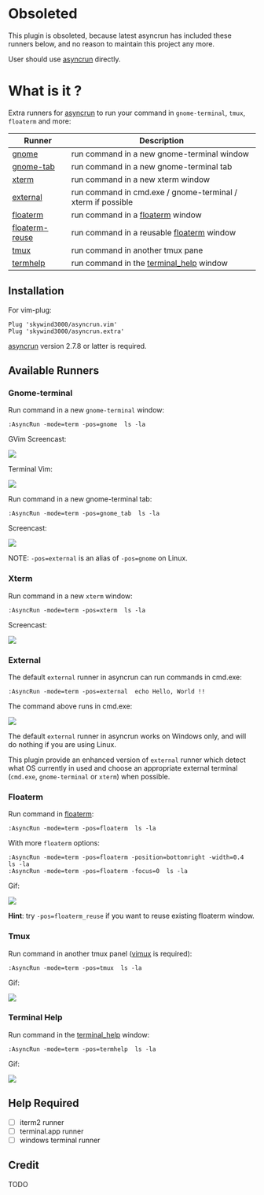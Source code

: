 # Obsoleted

This plugin is obsoleted, because latest asyncrun has included these runners below, and no reason to maintain this project any more.

User should use [asyncrun](https://github.com/skywind3000/asyncrun.vim) directly.

# What is it ?

Extra runners for [asyncrun](https://github.com/skywind3000/asyncrun.vim) to run your command in `gnome-terminal`, `tmux`, `floaterm` and more:

| Runner | Description |
|-|-|
| [gnome](#gnome-terminal) | run command in a new gnome-terminal window |
| [gnome-tab](#gnome-terminal) | run command in a new gnome-terminal tab |
| [xterm](#xterm) | run command in a new xterm window |
| [external](#external) | run command in cmd.exe / gnome-terminal / xterm if possible |
| [floaterm](#floaterm) | run command in a [floaterm](https://github.com/voldikss/vim-floaterm) window |
| [floaterm-reuse](#floaterm) | run command in a reusable [floaterm](https://github.com/voldikss/vim-floaterm) window |
| [tmux](#tmux) | run command in another tmux pane |
| [termhelp](#termhelp) | run command in the [terminal_help](https://github.com/skywind3000/vim-terminal-help) window |

## Installation

For vim-plug:

```VimL
Plug 'skywind3000/asyncrun.vim'
Plug 'skywind3000/asyncrun.extra'
```

[asyncrun](https://github.com/skywind3000/asyncrun.vim) version 2.7.8 or latter is required.


## Available Runners

### Gnome-terminal

Run command in a new `gnome-terminal` window:

```VimL
:AsyncRun -mode=term -pos=gnome  ls -la
```

GVim Screencast:

![](https://github.com/skywind3000/images/raw/master/p/asyncrun_extra/p_gnome_gvim.gif)

Terminal Vim:

![](https://github.com/skywind3000/images/raw/master/p/asyncrun_extra/p_gnome.gif)

Run command in a new gnome-terminal tab:

```VimL
:AsyncRun -mode=term -pos=gnome_tab  ls -la
```

Screencast:

![](https://github.com/skywind3000/images/raw/master/p/asyncrun_extra/p_gnome_tab.gif)

NOTE: `-pos=external` is an alias of `-pos=gnome` on Linux.

### Xterm

Run command in a new `xterm` window:

```VimL
:AsyncRun -mode=term -pos=xterm  ls -la
```

Screencast:

![](https://github.com/skywind3000/images/raw/master/p/asyncrun_extra/p_xterm.gif)

### External

The default `external` runner in asyncrun can run commands in cmd.exe:

```VimL
:AsyncRun -mode=term -pos=external  echo Hello, World !!
```

The command above runs in cmd.exe:

![](https://github.com/skywind3000/images/raw/master/p/asynctasks/demo-4.png)

The default `external` runner in asyncrun works on Windows only, and will do nothing if you are using Linux.

This plugin provide an enhanced version of `external` runner which detect what OS currently in used and choose an appropriate external terminal (`cmd.exe`, `gnome-terminal` or `xterm`) when possible.

### Floaterm

Run command in [floaterm](https://github.com/voldikss/vim-floaterm):

```VimL
:AsyncRun -mode=term -pos=floaterm  ls -la
```

With more `floaterm` options:

```VimL
:AsyncRun -mode=term -pos=floaterm -position=bottomright -width=0.4  ls -la
:AsyncRun -mode=term -pos=floaterm -focus=0  ls -la
```

Gif:

![](https://github.com/skywind3000/images/raw/master/p/asyncrun_extra/p_floaterm.gif)

**Hint**: try `-pos=floaterm_reuse` if you want to reuse existing floaterm window.

### Tmux

Run command in another tmux panel ([vimux](https://github.com/benmills/vimux) is required):

```VimL
:AsyncRun -mode=term -pos=tmux  ls -la
```

Gif:

![](https://github.com/skywind3000/images/raw/master/p/asyncrun_extra/p_tmux.gif)

### Terminal Help

Run command in the [terminal_help](https://github.com/skywind3000/vim-terminal-help) window:

```VimL
:AsyncRun -mode=term -pos=termhelp  ls -la
```

Gif:

![](https://github.com/skywind3000/images/raw/master/p/asyncrun_extra/p_help.gif)

## Help Required

- [ ] iterm2 runner
- [ ] terminal.app runner
- [ ] windows terminal runner

## Credit

TODO

